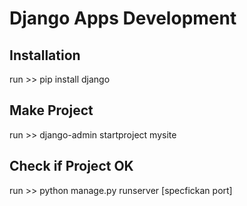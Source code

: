 # Django Apps Development

## Installation
 run >> pip install django

## Make Project
 run >> django-admin startproject mysite

## Check if Project OK
run >> python manage.py runserver [specfickan port]